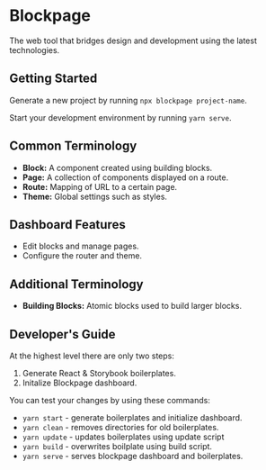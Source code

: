 # Blockpage

The web tool that bridges design and development using the latest technologies.

## Getting Started

Generate a new project by running `npx blockpage project-name`.

Start your development environment by running `yarn serve`.

## Common Terminology

- **Block:** A component created using building blocks.
- **Page:** A collection of components displayed on a route.
- **Route:** Mapping of URL to a certain page.
- **Theme:** Global settings such as styles.

## Dashboard Features

- Edit blocks and manage pages.
- Configure the router and theme.

## Additional Terminology

- **Building Blocks:** Atomic blocks used to build larger blocks.

## Developer's Guide

At the highest level there are only two steps:

1. Generate React & Storybook boilerplates.
1. Initalize Blockpage dashboard.

You can test your changes by using these commands:

- `yarn start` - generate boilerplates and initialize dashboard.
- `yarn clean` - removes directories for old boilerplates.
- `yarn update` - updates boilerplates using update script
- `yarn build` - overwrites boilplate using build script.
- `yarn serve` - serves blockpage dashboard and boilerplates.
